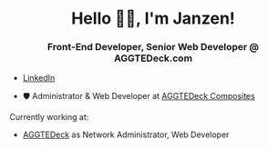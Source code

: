 <h1 align="center">Hello 👋🏻, I'm Janzen! </h1>
<h3 align="center">Front-End Developer, Senior Web Developer @ AGGTEDeck.com</h3>




- [LinkedIn](https://www.linkedin.com/in/janzengo/)

- 🛡️ Administrator & Web Developer at [AGGTEDeck Composites](https://www.aggtedeck.com)


Currently working at:

-  [AGGTEDeck](https://www.aggtedeck.com) as Network Administrator, Web Developer





